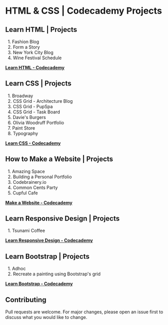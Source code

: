 # HTML & CSS | Codecademy Projects

## Learn HTML | Projects
&nbsp;&nbsp;1. Fashion Blog<br>
&nbsp;&nbsp;2. Form a Story<br>
&nbsp;&nbsp;3. New York City Blog<br>
&nbsp;&nbsp;4. Wine Festival Schedule

**[Learn HTML - Codecademy](https://www.codecademy.com/learn/learn-html)**

## Learn CSS | Projects
&nbsp;&nbsp;1. Broadway<br>
&nbsp;&nbsp;2. CSS Grid - Architecture Blog<br>
&nbsp;&nbsp;3. CSS Grid - PupSpa<br>
&nbsp;&nbsp;4. CSS Grid - Task Board<br>
&nbsp;&nbsp;5. Davie's Burgers<br>
&nbsp;&nbsp;6. Olivia Woodruff Portfolio<br>
&nbsp;&nbsp;7. Paint Store<br>
&nbsp;&nbsp;8. Typography<br>


**[Learn CSS - Codecademy](https://www.codecademy.com/learn/learn-css)**

## How to Make a Website | Projects
&nbsp;&nbsp;1. Amazing Space<br>
&nbsp;&nbsp;2. Building a Personal Portfolio<br>
&nbsp;&nbsp;3. Codebrainery.io<br>
&nbsp;&nbsp;4. Common Cents Party<br>
&nbsp;&nbsp;5. Cupful Cafe

**[Make a Website - Codecademy](https://www.codecademy.com/learn/make-a-website)**

## Learn Responsive Design | Projects
&nbsp;&nbsp;1. Tsunami Coffee

**[Learn Responsive Design - Codecademy](https://www.codecademy.com/learn/learn-responsive-design)**

## Learn Bootstrap | Projects
&nbsp;&nbsp;1. Adhoc<br>
&nbsp;&nbsp;2. Recreate a painting using Bootstrap's grid

**[Learn Bootstrap - Codecademy](https://www.codecademy.com/learn/learn-bootstrap)**

## Contributing
Pull requests are welcome. For major changes, please open an issue first to discuss what you would like to change.
